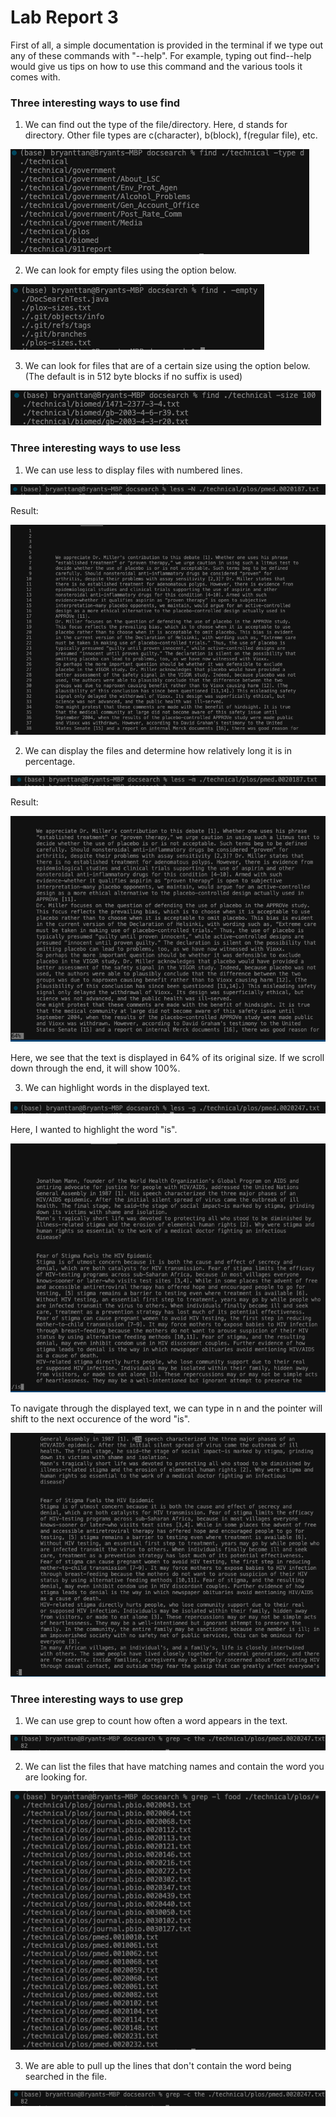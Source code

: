 # Lab Report 3

First of all, a simple documentation is provided in the terminal if we type out any of these commands with "--help". For example, typing out find--help would give us tips on how to use this command and the various tools it comes with.

### Three interesting ways to use find

1. We can find out the type of the file/directory. Here, d stands for directory. Other file types are c(character), b(block), f(regular file), etc. 

![find_1](find_type.png) 

2. We can look for empty files using the option below.

![find_2](find_empty.png) 

3. We can look for files that are of a certain size using the option below. (The default is in 512 byte blocks if no suffix is used)

![find_3](find_size.png) 


### Three interesting ways to use less

1. We can use less to display files with numbered lines. 

![less_1](less_n.png) 

Result:

![less_2](less_n1.png) 

2. We can display the files and determine how relatively long it is in percentage.

![less_3](less_m.png) 

Result:

![less_4](less_m1.png) 

Here, we see that the text is displayed in 64% of its original size. If we scroll down through the end, it will show 100%.

3. We can highlight words in the displayed text.

![less_5](less_g.png) 

Here, I wanted to highlight the word "is".

![less_5](is.png) 

To navigate through the displayed text, we can type in n and the pointer will shift to the next occurence of the word "is".

![less_6](is_result.png) 


### Three interesting ways to use grep

1. We can use grep to count how often a word appears in the text. 

![grep_1](grep_c.png) 

2. We can list the files that have matching names and contain the word you are looking for.

![grep_2](grep_l.png) 

3. We are able to pull up the lines that don't contain the word being searched in the file.

![grep_3](grep_c.png) 


